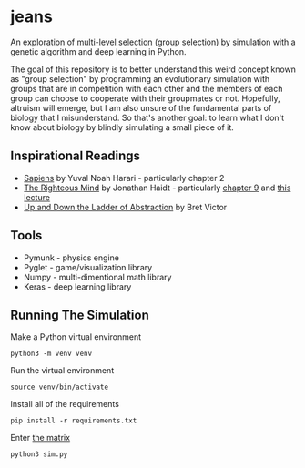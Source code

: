 # jeans
An exploration of [multi-level selection][0] (group selection) by simulation with a genetic algorithm and deep learning in Python.

The goal of this repository is to better understand this weird concept known as "group selection" by programming an evolutionary simulation with groups that are in competition with each other and the members of each group can choose to cooperate with their groupmates or not. Hopefully, altruism will emerge, but I am also unsure of the fundamental parts of biology that I misunderstand. So that's another goal: to learn what I don't know about biology by blindly simulating a small piece of it. 

## Inspirational Readings
* [Sapiens][1] by Yuval Noah Harari - particularly chapter 2
* [The Righteous Mind][2] by Jonathan Haidt - particularly [chapter 9][3] and [this lecture][4]
* [Up and Down the Ladder of Abstraction][3] by Bret Victor

## Tools
* Pymunk - physics engine
* Pyglet - game/visualization library
* Numpy - multi-dimentional math library
* Keras - deep learning library

## Running The Simulation
Make a Python virtual environment
```
python3 -m venv venv
```
Run the virtual environment
```
source venv/bin/activate
```
Install all of the requirements
```
pip install -r requirements.txt
```
Enter [the matrix][5]
```
python3 sim.py
```

[0]: https://en.wikipedia.org/wiki/Group_selection#Multilevel_selection_theory
[1]: https://en.wikipedia.org/wiki/Sapiens:_A_Brief_History_of_Humankind
[2]: https://en.wikipedia.org/wiki/The_Righteous_Mind
[3]: https://www.righteousmind.com/wp-content/uploads/2012/08/RighteousMind.Chapter-9.pdf
[4]: https://youtu.be/NQ192d4c4S0
[5]: https://en.wikipedia.org/wiki/The_Matrix
